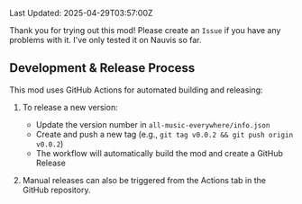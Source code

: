 Last Updated: 2025-04-29T03:57:00Z

Thank you for trying out this mod!
Please create an `Issue` if you have any problems with it. I've only tested it on Nauvis so far.

## Development & Release Process

This mod uses GitHub Actions for automated building and releasing:

1. To release a new version:
   - Update the version number in `all-music-everywhere/info.json`
   - Create and push a new tag (e.g., `git tag v0.0.2 && git push origin v0.0.2`)
   - The workflow will automatically build the mod and create a GitHub Release

2. Manual releases can also be triggered from the Actions tab in the GitHub repository.
